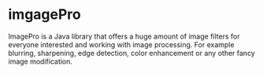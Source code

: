 # imgagePro
ImagePro is a Java library that offers a huge amount of image filters for everyone interested and working with image processing. For example blurring, sharpening, edge detection, color enhancement or any other fancy image modification.
